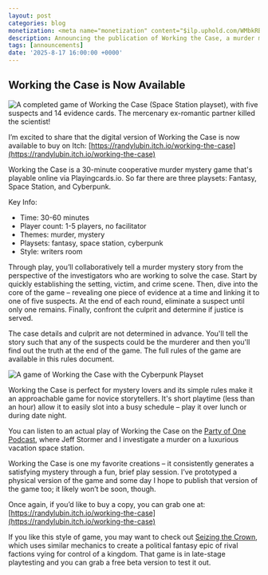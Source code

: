 ```yaml
---
layout: post
categories: blog
monetization: <meta name="monetization" content="$ilp.uphold.com/WMbkRBiZFgbx">
description: Announcing the publication of Working the Case, a murder mystery game.
tags: [announcements]
date: '2025-8-17 16:00:00 +0000'
---
```


## Working the Case is Now Available
![A completed game of Working the Case (Space Station playset), with five suspects and 14 evidence cards. The mercenary ex-romantic partner killed the scientist!]({{site.baseurl}}/img/blog/Working-the-Case-Space-Spread.png)

I’m excited to share that the digital version of Working the Case is now available to buy on Itch: [https://randylubin.itch.io/working-the-case](https://randylubin.itch.io/working-the-case)

Working the Case is a 30-minute cooperative murder mystery game that's playable online via Playingcards.io. So far there are three playsets: Fantasy, Space Station, and Cyberpunk.

Key Info:
- Time: 30-60 minutes
- Player count: 1-5 players, no facilitator
- Themes: murder, mystery
- Playsets: fantasy, space station, cyberpunk
- Style: writers room

Through play, you’ll collaboratively tell a murder mystery story from the perspective of the investigators who are working to solve the case. Start by quickly establishing the setting, victim, and crime scene. Then, dive into the core of the game – revealing one piece of evidence at a time and linking it to one of five suspects. At the end of each round, eliminate a suspect until only one remains. Finally, confront the culprit and determine if justice is served.

The case details and culprit are not determined in advance. You'll tell the story such that any of the suspects could be the murderer and then you'll find out the truth at the end of the game. The full rules of the game are available in this rules document.

![A game of Working the Case with the Cyberpunk Playset]({{site.baseurl}}/img/blog/Working-the-Case-Cyberpunk-Spread.png)

Working the Case is perfect for mystery lovers and its simple rules make it an approachable game for novice storytellers. It's short playtime (less than an hour) allow it to easily slot into a busy schedule – play it over lunch or during date night.

You can listen to an actual play of Working the Case on the [Party of One Podcast](https://www.partyofonepodcast.com/2022/08/04/337-working-the-case-with-randy-lubin/), where Jeff Stormer and I investigate a murder on a luxurious vacation space station.

Working the Case is one my favorite creations – it consistently generates a satisfying mystery through a fun, brief play session. I’ve prototyped a physical version of the game and some day I hope to publish that version of the game too; it likely won’t be soon, though.

Once again, if you’d like to buy a copy, you can grab one at: [https://randylubin.itch.io/working-the-case](https://randylubin.itch.io/working-the-case)

If you like this style of game, you may want to check out [Seizing the Crown](https://diegeticgames.com/seizing-the-crown/), which uses similar mechanics to create a political fantasy epic of rival factions vying for control of a kingdom. That game is in late-stage playtesting and you can grab a free beta version to test it out.
